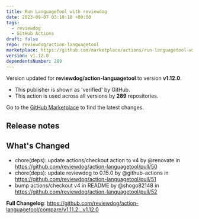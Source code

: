 ```yaml
---
title: Run LanguageTool with reviewdog
date: 2023-09-07 03:10:18 +00:00
tags:
  - reviewdog
  - GitHub Actions
draft: false
repo: reviewdog/action-languagetool
marketplace: https://github.com/marketplace/actions/run-languagetool-with-reviewdog
version: v1.12.0
dependentsNumber: 289
---
```



Version updated for **reviewdog/action-languagetool** to version **v1.12.0**.
- This publisher is shown as 'verified' by GitHub.
- This action is used across all versions by **289** repositories.

Go to the [GitHub Marketplace](https://github.com/marketplace/actions/run-languagetool-with-reviewdog) to find the latest changes.

## Release notes

## What's Changed
* chore(deps): update actions/checkout action to v4 by @renovate in https://github.com/reviewdog/action-languagetool/pull/50
* chore(deps): update reviewdog to 0.15.0 by @github-actions in https://github.com/reviewdog/action-languagetool/pull/51
* bump actions/checkout v4 in README by @shogo82148 in https://github.com/reviewdog/action-languagetool/pull/52


**Full Changelog**: https://github.com/reviewdog/action-languagetool/compare/v1.11.2...v1.12.0
